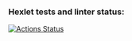 ### Hexlet tests and linter status:
[![Actions Status](https://github.com/khaustova/js-jest-testing-project-67/workflows/hexlet-check/badge.svg)](https://github.com/khaustova/js-jest-testing-project-67/actions)